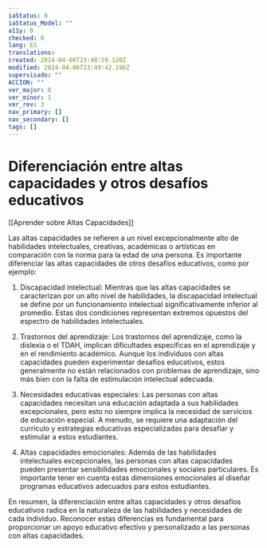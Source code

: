 ```yaml
---
iaStatus: 0
iaStatus_Model: ""
a11y: 0
checked: 0
lang: ES
translations: 
created: 2024-04-06T23:48:59.120Z
modified: 2024-04-06T23:49:42.196Z
supervisado: ""
ACCION: ""
ver_major: 0
ver_minor: 1
ver_rev: 3
nav_primary: []
nav_secondary: []
tags: []
---
```

# Diferenciación entre altas capacidades y otros desafíos educativos

[[Aprender sobre Altas Capacidades]]

Las altas capacidades se refieren a un nivel excepcionalmente alto de habilidades intelectuales, creativas, académicas o artísticas en comparación con la norma para la edad de una persona. Es importante diferenciar las altas capacidades de otros desafíos educativos, como por ejemplo:

1. Discapacidad intelectual: Mientras que las altas capacidades se caracterizan por un alto nivel de habilidades, la discapacidad intelectual se define por un funcionamiento intelectual significativamente inferior al promedio. Estas dos condiciones representan extremos opuestos del espectro de habilidades intelectuales.

2. Trastornos del aprendizaje: Los trastornos del aprendizaje, como la dislexia o el TDAH, implican dificultades específicas en el aprendizaje y en el rendimiento académico. Aunque los individuos con altas capacidades pueden experimentar desafíos educativos, estos generalmente no están relacionados con problemas de aprendizaje, sino más bien con la falta de estimulación intelectual adecuada.

3. Necesidades educativas especiales: Las personas con altas capacidades necesitan una educación adaptada a sus habilidades excepcionales, pero esto no siempre implica la necesidad de servicios de educación especial. A menudo, se requiere una adaptación del currículo y estrategias educativas especializadas para desafiar y estimular a estos estudiantes.

4. Altas capacidades emocionales: Además de las habilidades intelectuales excepcionales, las personas con altas capacidades pueden presentar sensibilidades emocionales y sociales particulares. Es importante tener en cuenta estas dimensiones emocionales al diseñar programas educativos adecuados para estos estudiantes.

En resumen, la diferenciación entre altas capacidades y otros desafíos educativos radica en la naturaleza de las habilidades y necesidades de cada individuo. Reconocer estas diferencias es fundamental para proporcionar un apoyo educativo efectivo y personalizado a las personas con altas capacidades.
